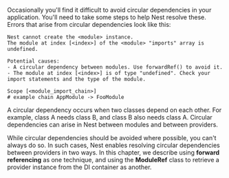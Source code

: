 Occasionally you'll find it difficult to avoid circular dependencies in your application.
You'll need to take some steps to help Nest resolve these. Errors that arise from circular dependencies look like this:
```text
Nest cannot create the <module> instance.
The module at index [<index>] of the <module> "imports" array is undefined.

Potential causes:
- A circular dependency between modules. Use forwardRef() to avoid it.
- The module at index [<index>] is of type "undefined". Check your import statements and the type of the module.

Scope [<module_import_chain>]
# example chain AppModule -> FooModule
```
A circular dependency occurs when two classes depend on each other.
For example, class A needs class B, and class B also needs class A.
Circular dependencies can arise in Nest between modules and between providers.

While circular dependencies should be avoided where possible, you can't always do so.
In such cases, Nest enables resolving circular dependencies between providers in two ways.
In this chapter, we describe using **forward referencing** as one technique, and using the **ModuleRef** class to retrieve a provider instance from the DI container as another.
